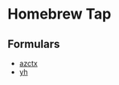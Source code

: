 # Homebrew Tap
## Formulars
- [azctx](https://github.com/StiviiK/azctx)
- [yh](https://github.com/andreazorzetto/yh)